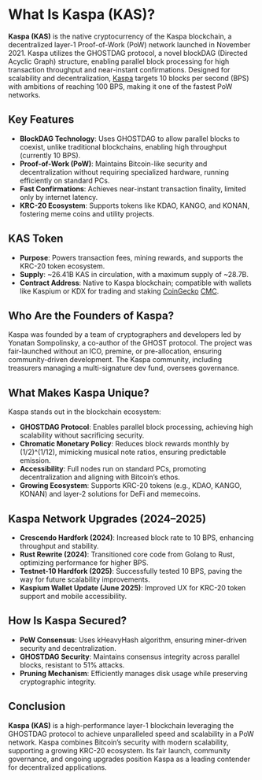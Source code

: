 # What Is Kaspa (KAS)?

**Kaspa (KAS)** is the native cryptocurrency of the Kaspa blockchain, a decentralized layer-1 Proof-of-Work (PoW) network launched in November 2021. Kaspa utilizes the GHOSTDAG protocol, a novel blockDAG (Directed Acyclic Graph) structure, enabling parallel block processing for high transaction throughput and near-instant confirmations. Designed for scalability and decentralization, [Kaspa](https://kaspa.org/) targets 10 blocks per second (BPS) with ambitions of reaching 100 BPS, making it one of the fastest PoW networks. 

## Key Features
- **BlockDAG Technology**: Uses GHOSTDAG to allow parallel blocks to coexist, unlike traditional blockchains, enabling high throughput (currently 10 BPS).
- **Proof-of-Work (PoW)**: Maintains Bitcoin-like security and decentralization without requiring specialized hardware, running efficiently on standard PCs.
- **Fast Confirmations**: Achieves near-instant transaction finality, limited only by internet latency.
- **KRC-20 Ecosystem**: Supports tokens like KDAO, KANGO, and KONAN, fostering meme coins and utility projects.

## KAS Token
- **Purpose**: Powers transaction fees, mining rewards, and supports the KRC-20 token ecosystem.
- **Supply**: ~26.41B KAS in circulation, with a maximum supply of ~28.7B. 
- **Contract Address**: Native to Kaspa blockchain; compatible with wallets like Kaspium or KDX for trading and staking [CoinGecko](https://www.coingecko.com/en/coins/kaspa) [CMC](https://coinmarketcap.com/currencies/kaspa/).


## Who Are the Founders of Kaspa?
Kaspa was founded by a team of cryptographers and developers led by Yonatan Sompolinsky, a co-author of the GHOST protocol. The project was fair-launched without an ICO, premine, or pre-allocation, ensuring community-driven development. The Kaspa community, including treasurers managing a multi-signature dev fund, oversees governance.

## What Makes Kaspa Unique?
Kaspa stands out in the blockchain ecosystem:
- **GHOSTDAG Protocol**: Enables parallel block processing, achieving high scalability without sacrificing security.
- **Chromatic Monetary Policy**: Reduces block rewards monthly by (1/2)^(1/12), mimicking musical note ratios, ensuring predictable emission.
- **Accessibility**: Full nodes run on standard PCs, promoting decentralization and aligning with Bitcoin’s ethos.
- **Growing Ecosystem**: Supports KRC-20 tokens (e.g., KDAO, KANGO, KONAN) and layer-2 solutions for DeFi and memecoins.

## Kaspa Network Upgrades (2024–2025)
- **Crescendo Hardfork (2024)**: Increased block rate to 10 BPS, enhancing throughput and stability.
- **Rust Rewrite (2024)**: Transitioned core code from Golang to Rust, optimizing performance for higher BPS.
- **Testnet-10 Hardfork (2025)**: Successfully tested 10 BPS, paving the way for future scalability improvements.
- **Kaspium Wallet Update (June 2025)**: Improved UX for KRC-20 token support and mobile accessibility.

## How Is Kaspa Secured?

- **PoW Consensus**: Uses kHeavyHash algorithm, ensuring miner-driven security and decentralization.
- **GHOSTDAG Security**: Maintains consensus integrity across parallel blocks, resistant to 51% attacks.
- **Pruning Mechanism**: Efficiently manages disk usage while preserving cryptographic integrity.


## Conclusion
**Kaspa (KAS)** is a high-performance layer-1 blockchain leveraging the GHOSTDAG protocol to achieve unparalleled speed and scalability in a PoW network. Kaspa combines Bitcoin’s security with modern scalability, supporting a growing KRC-20 ecosystem. Its fair launch, community governance, and ongoing upgrades position Kaspa as a leading contender for decentralized applications.
